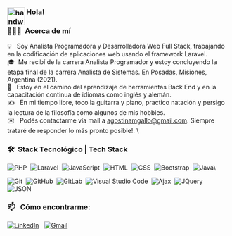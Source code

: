### <img alt="handwavegif" src="https://user-images.githubusercontent.com/39513876/112366216-8cfe7400-8cfe-11eb-8116-7d3dbae20e97.gif" width='40' align="left"/> Hola!

### 👨🏻‍💻 &nbsp;Acerca de mí

💡 &nbsp; Soy Analista Programadora y Desarrolladora Web Full Stack, trabajando en la codificación de aplicaciones web usando el framework Laravel. \
🎓&nbsp; Me recibí de la carrera Analista Programador y estoy concluyendo la etapa final de la carrera Analista de Sistemas. En Posadas, Misiones, Argentina (2021). \
🌱 &nbsp; Estoy en el camino del aprendizaje de herramientas Back End y en la capacitación continua de idiomas como inglés y alemán. \
✍️ &nbsp; En mi tiempo libre, toco la guitarra y piano, practico natación y persigo la lectura de la filosofía como algunos de mis hobbies. \
✉️ &nbsp; Podés contactarme vía mail a agostinamgallo@gmail.com. Siempre trataré de responder lo más pronto posible!. \
 
### 🛠 &nbsp;Stack Tecnológico | Tech Stack

![PHP](https://img.shields.io/badge/-Php-05122A?style=flat&logo=php)&nbsp;
![Laravel](https://img.shields.io/badge/-Laravel-05122A?style=flat&logo=laravel)&nbsp;
![JavaScript](https://img.shields.io/badge/-JavaScript-05122A?style=flat&logo=javascript)&nbsp;
![HTML](https://img.shields.io/badge/-HTML-05122A?style=flat&logo=HTML5)&nbsp;
![CSS](https://img.shields.io/badge/-CSS-05122A?style=flat&logo=CSS3&logoColor=1572B6)&nbsp;
![Bootstrap](https://img.shields.io/badge/-Bootstrap-05122A?style=flat&logo=bootstrap&logoColor=563D7C)&nbsp;
![Java](https://img.shields.io/badge/-Java-05122A?style=flat&logo=Java&logoColor=FFA518)\

![Git](https://img.shields.io/badge/-Git-05122A?style=flat&logo=git)&nbsp;
![GitHub](https://img.shields.io/badge/-GitHub-05122A?style=flat&logo=github)&nbsp;
![GitLab](https://img.shields.io/badge/-GitLab-05122A?style=flat&logo=gitlab)&nbsp;
![Visual Studio Code](https://img.shields.io/badge/-Visual%20Studio%20Code-05122A?style=flat&logo=visual-studio-code&logoColor=007ACC)&nbsp;
![Ajax](https://img.shields.io/badge/-Ajax-05122A?style=flat&logo=ajax)&nbsp;
![JQuery](https://img.shields.io/badge/-JQuery-05122A?style=flat&logo=jquery)&nbsp;
![JSON](https://img.shields.io/badge/-JSON-05122A?style=flat&logo=json)&nbsp;


### 📫 &nbsp; Cómo encontrarme:


<a href="https://www.linkedin.com/in/agostinagallo/"><img alt="LinkedIn" src="https://img.shields.io/badge/linkedin%20-%230077B5.svg?&style=flat&logo=linkedin&logoColor=white"/></a> &nbsp;
<a href="mailto:agostinamgallo@gmail.com"><img alt="Gmail" src="https://img.shields.io/badge/Gmail-D14836?style=flat&logo=gmail&logoColor=white" /></a> &nbsp;
